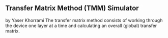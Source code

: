 ## Transfer Matrix Method (TMM) Simulator
by Yaser Khorrami
The transfer matrix method consists of working through the device one layer at a time and calculating an overall (global) transfer matrix.
